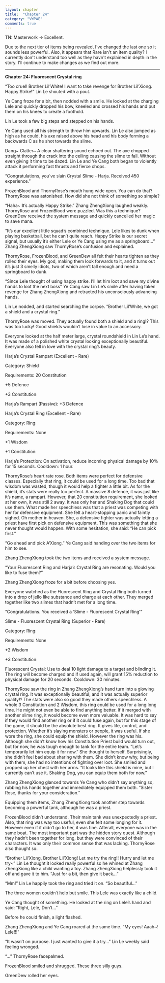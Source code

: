 ```yaml
---
layout: chapter
title:  "Chapter 24"
category: "VWPWE"
comments: true
---
```


TN: Masterwork -> Excellent.

Due to the next tier of items being revealed, I've changed the last one so it sounds less powerful. Also, it appears that Rare isn't an item quality? I currently don't understand too well as they havn't explained in depth in the story. I'll continue to make changes as we find out more.

---

**Chapter 24: Fluorescent Crystal ring**
 
“Too cruel! Brother Lil’White! I want to take revenge for Brother Lil’Xiong. Happy Strike!” Lin Le shouted with a pout.
 
Ye Cang froze for a bit, then nodded with a smile. He looked at the charging Lele and quickly dropped his bow, kneeled and crossed his hands and put them on his knees to create a foothold. 
 
Lin Le took a few big steps and stepped on his hands.
 
Ye Cang used all his strength to throw him upwards. Lin Le also jumped as high as he could, his axe raised above his head and his body forming a backwards C as he shot towards the slime.
 
Dang~ Clatter~ A clear shattering sound echoed out. The axe chopped straight through the crack into the ceiling causing the slime to fall. Without even giving it time to be dazed. Lin Le and Ye Cang both began to violently attack it performing fast thrusts and fierce chops.
 
“Congratulations, you’ve slain Crystal Slime - Harja. Received 450 experience.”
 
FrozenBlood and ThornyRose’s mouth hung wide open. You can do that? ThornyRose was astonished. How did she not think of something so simple?
 
“Haha~ It’s actually Happy Strike.” Zhang ZhengXiong laughed weakly. ThornyRose and FrozenBlood were puzzled. Was this a technique? GreenDew received the system message and quickly cancelled her magic to save mana.
 
“It’s our excellent little squad’s combined technique. Lele likes to dunk when playing basketball, but he can’t quite reach. Happy Strike is our secret signal, but usually it’s either Lele or Ye Cang using me as a springboard…” Zhang ZhengXiong saw ThornyRose’s confusion and explained.
 
ThornyRose, FrozenBlood, and GreenDew all felt their hearts tighten as they rolled their eyes. My god, making them look forwards to it, and it turns out it’s just 3 smelly idiots, two of which aren’t tall enough and need a springboard to dunk.
 
“Since Lele thought of using happy strike. I’ll let him loot and save my divine hands to loot the next boss” Ye Cang saw Lin Le’s smile after having taken revenge for Zhang ZhengXiong and retracted his unconsciously advancing hands.
 
Lin Le nodded, and started searching the corpse. “Brother Lil’White, we got a shield and a crystal ring.”
 
ThornyRose was moved. They actually found both a shield and a ring!? This was too lucky! Good shields wouldn’t lose in value to an accessory. 
 
Everyone looked at the half meter large, crystal roundshield in Lin Le’s hand. It was made of a polished white crystal looking exceptionally beautiful. Everyone also fell in love with the crystal ring’s beauty.
 
Harja’s Crystal Rampart (Excellent - Rare)
 
Category: Shield
 
Requirements: 20 Constitution
 
+5 Defence
 
+3 Constitution
 
Harja’s Rampart (Passive): +3 Defence
 
Harja’s Crystal Ring (Excellent - Rare)
 
Category: Ring
 
Requirements: None
 
+1 Wisdom
 
+1 Constitution
 
Harja’s Protection: On activation, reduce incoming physical damage by 10% for 15 seconds. Cooldown: 1 hour.
 
ThornyRose’s heart rate rose. Both items were perfect for defensive classes. Especially that ring, it could be used for a long time. Too bad that wisdom was wasted, though it would help a fighter a little bit. As for the shield, it’s stats were really too perfect. A massive 8 defence, it was just like it’s name, a rampart. However, that 20 constitution requirement, she looked at her own, it was still 2 away. It was only her and Shaking Dog that could use them. What made her speechless was that a priest was competing with her for defensive equipment. She felt a heart-stopping panic and faintly sighed. Oh mother in heaven. She, a defensive fighter was actually letting a priest have first pick on defensive equipment. This was something that she never thought would happen. With some hesitation, she said: “He can pick first.”
 
“Go ahead and pick A’Xiong.” Ye Cang said handing over the two items for him to see.
 
Zhang ZhengXiong took the two items and received a system message.
 
“Your Fluorescent Ring and Harja’s Crystal Ring are resonating. Would you like to fuse them?”
 
Zhang ZhengXiong froze for a bit before choosing yes. 
 
Everyone watched as the Fluorescent Ring and Crystal Ring both turned into a drop of jello like substance and charge at each other. They merged together like two slimes that hadn’t met for a long time.
 
“Congratulations. You received a ‘Slime - Fluorescent Crystal Ring’”
 
Slime - Fluorescent Crystal Ring (Superior - Rare)
 
Category: Ring
 
Requirements: None
 
+2 Wisdom
 
+3 Constitution
 
Fluorescent Crystal: Use to deal 10 light damage to a target and blinding it. The ring will become charged and if used again, will grant 15% reduction to physical damage for 20 seconds. Cooldown: 30 minutes.
 
ThornyRose saw the ring in Zhang ZhengXiong’s hand turn into a glowing crystal ring. It was exceptionally beautiful, and it was actually superior quality!? The stats were also so good they made others speechless. A whole 3 Constitution and 2 Wisdom, this ring could be used for a long long time. He might not even be able to find anything better. If it merged with another slime ring, it would become even more valuable. It was hard to say if they would find another ring or if it could fuse again, but for this stage of the game, it should be the absolute best ring. It gives life, control, and protection. Whether it’s slaying monsters or people, it was useful. If she wore the ring, she could equip the shield. However the ring was his. Although she didn’t know how his Constitution Priest build would turn out, but for now, he was tough enough to tank for the entire team. “Let’s temporarily let him equip it for now.” She thought to herself. Surprisingly, she didn’t feel bad about sharing with them. She didn’t know why, but being with them, she had no intentions of fighting over loot. She smiled and propped up her chest with her arms. “It looks like this shield is mine, but I currently can’t use it. Shaking Dog, you can equip them both for now.” 
 
Zhang ZhengXiong glanced towards Ye Cang who didn’t say anything so, rubbing his hands together and immediately equipped them both. “Sister Rose, thanks for your consideration.”
 
Equipping them items, Zhang ZhengXiong took another step towards becoming a powerful tank, although he was a priest.
 
FrozenBlood didn’t understand. Their main tank was unexpectedly a priest. Also, that ring was way too useful, even she felt some longing for it. However even if it didn’t go to her, it was fine. Afterall, everyone was in the same boat. The most important part was the hidden story quest. Although they hadn’t been together for long, but they were convinced of their characters. It was only their common sense that was lacking. ThornyRose also thought so.
 
“Brother Lil’Xiong, Brother Lil’Xiong! Let me try the ring!! Hurry and let me try~” Lin Le thought it looked really powerful so he whined at Zhang ZhengXiong like a child wanting a toy. Zhang ZhengXiong helplessly took it off and gave it to him. “Just for a bit, then give it back…” 
 
“Mm!” Lin Le happily took the ring and tried it on. “So beautiful…”
 
The three women couldn’t help but smile. This Lele was exactly like a child.
 
Ye Cang thought of something. He looked at the ring on Lele’s hand and said: “Right, Lele, Don’t...”
 
Before he could finish, a light flashed.
 
Zhang ZhengXiong and Ye Cang roared at the same time. “My eyes! Aaah~! Lele!!!”
 
“It wasn’t on purpose. I just wanted to give it a try…” Lin Le weekly said feeling wronged.
 
“...” ThornyRose facepalmed.
 
FrozenBlood smiled and shrugged. These three silly guys.
 
GreenDew rolled her eyes.